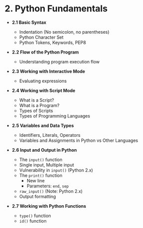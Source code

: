# 2. Python Fundamentals

- **2.1 Basic Syntax**
  - Indentation (No semicolon, no parentheses)
  - Python Character Set
  - Python Tokens, Keywords, PEP8

- **2.2 Flow of the Python Program**
  - Understanding program execution flow

- **2.3 Working with Interactive Mode**
  - Evaluating expressions

- **2.4 Working with Script Mode**
  - What is a Script?
  - What is a Program?
  - Types of Scripts
  - Types of Programming Languages

- **2.5 Variables and Data Types**
  - Identifiers, Literals, Operators
  - Variables and Assignments in Python vs Other Languages

- **2.6 Input and Output in Python**
  - The `input()` function
  - Single input, Multiple input
  - Vulnerability in `input()` (Python 2.x)
  - The `print()` function
    - New line
    - Parameters: `end`, `sep`
  - `raw_input()` (Note: Python 2.x)
  - Output formatting

- **2.7 Working with Python Functions**
  - `type()` function
  - `id()` function


